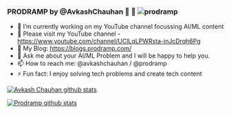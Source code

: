 ### PRODRAMP by @AvkashChauhan 👋 👋 <img src="https://komarev.com/ghpvc/?username=prodramp" alt="prodramp" /> 

- 🔭 I’m currently working on my YouTube channel focussing AI/ML content
- 🌱 Please visit my YouTube channel - https://www.youtube.com/channel/UClLqLPWRsta-inJcDrqh6Pg
- 📜 My Blog: https://blogs.prodramp.com/
- 💬 Ask me about your AI/ML Problem and I will be happy to help you.
- 📫 How to reach me: @avkashchauhan / @prodramp
- ⚡ Fun fact: I enjoy solving tech problems and create tech content

[![Avkash Chauhan github stats](https://github-readme-stats.vercel.app/api?username=avkash&hide=issues,contribs)](https://github.com/avkash/github-readme-stats)

[![Prodramp github stats](https://github-readme-stats.vercel.app/api?username=prodramp&hide=issues,contribs)](https://github.com/prodramp/github-readme-stats)

<!--
**prodramp/prodramp** is a ✨ _special_ ✨ repository because its `README.md` (this file) appears on your GitHub profile.


- 🔭 I’m currently working on 
- 🤔 I’m looking for help with AI, ML, Python
- 
- 🌱 I’m currently learning ...
- 👯 I’m looking to collaborate on ...
- 🤔 I’m looking for help with ...
- 💬 Ask me about ...
- 📫 How to reach me: ...
- 😄 Pronouns: ...
- ⚡ Fun fact: ...

-->
